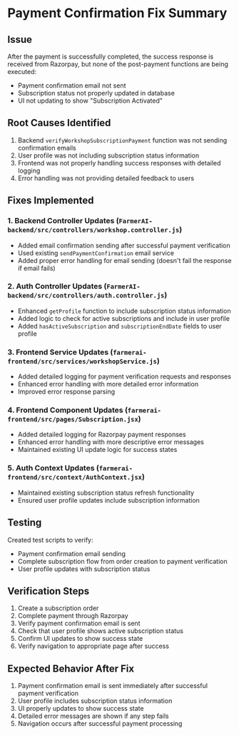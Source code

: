 # Payment Confirmation Fix Summary

## Issue
After the payment is successfully completed, the success response is received from Razorpay, but none of the post-payment functions are being executed:
- Payment confirmation email not sent
- Subscription status not properly updated in database
- UI not updating to show "Subscription Activated"

## Root Causes Identified
1. Backend `verifyWorkshopSubscriptionPayment` function was not sending confirmation emails
2. User profile was not including subscription status information
3. Frontend was not properly handling success responses with detailed logging
4. Error handling was not providing detailed feedback to users

## Fixes Implemented

### 1. Backend Controller Updates (`FarmerAI-backend/src/controllers/workshop.controller.js`)
- Added email confirmation sending after successful payment verification
- Used existing `sendPaymentConfirmation` email service
- Added proper error handling for email sending (doesn't fail the response if email fails)

### 2. Auth Controller Updates (`FarmerAI-backend/src/controllers/auth.controller.js`)
- Enhanced `getProfile` function to include subscription status information
- Added logic to check for active subscriptions and include in user profile
- Added `hasActiveSubscription` and `subscriptionEndDate` fields to user profile

### 3. Frontend Service Updates (`farmerai-frontend/src/services/workshopService.js`)
- Added detailed logging for payment verification requests and responses
- Enhanced error handling with more detailed error information
- Improved error response parsing

### 4. Frontend Component Updates (`farmerai-frontend/src/pages/Subscription.jsx`)
- Added detailed logging for Razorpay payment responses
- Enhanced error handling with more descriptive error messages
- Maintained existing UI update logic for success states

### 5. Auth Context Updates (`farmerai-frontend/src/context/AuthContext.jsx`)
- Maintained existing subscription status refresh functionality
- Ensured user profile updates include subscription information

## Testing
Created test scripts to verify:
- Payment confirmation email sending
- Complete subscription flow from order creation to payment verification
- User profile updates with subscription status

## Verification Steps
1. Create a subscription order
2. Complete payment through Razorpay
3. Verify payment confirmation email is sent
4. Check that user profile shows active subscription status
5. Confirm UI updates to show success state
6. Verify navigation to appropriate page after success

## Expected Behavior After Fix
1. Payment confirmation email is sent immediately after successful payment verification
2. User profile includes subscription status information
3. UI properly updates to show success state
4. Detailed error messages are shown if any step fails
5. Navigation occurs after successful payment processing